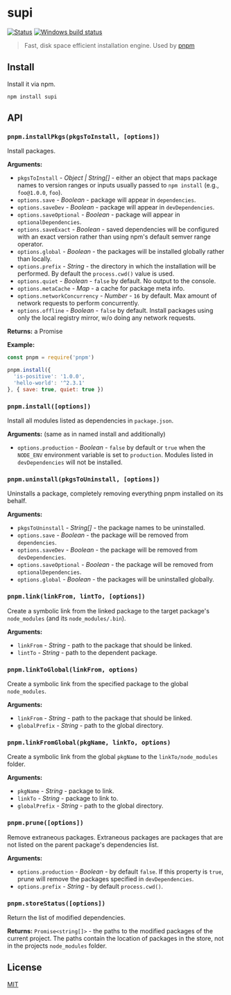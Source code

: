 # supi

[![Status](https://travis-ci.org/pnpm/supi.svg?branch=master)](https://travis-ci.org/pnpm/supi "See test builds")
[![Windows build status](https://ci.appveyor.com/api/projects/status/18j52s5bdd71pjy5/branch/master?svg=true)](https://ci.appveyor.com/project/zkochan/supi/branch/master)

> Fast, disk space efficient installation engine. Used by [pnpm](https://github.com/pnpm/pnpm)

## Install

Install it via npm.

```
npm install supi
```

## API

### `pnpm.installPkgs(pkgsToInstall, [options])`

Install packages.

**Arguments:**

* `pkgsToInstall` - *Object | String[]* - either an object that maps package names to version ranges or inputs usually passed to `npm install` (e.g., `foo@1.0.0`, `foo`).
* `options.save` - *Boolean* - package will appear in `dependencies`.
* `options.saveDev` - *Boolean* - package will appear in `devDependencies`.
* `options.saveOptional` - *Boolean* - package will appear in `optionalDependencies`.
* `options.saveExact` - *Boolean* - saved dependencies will be configured with an exact version rather than using npm's default semver range operator.
* `options.global` - *Boolean* - the packages will be installed globally rather than locally.
* `options.prefix` - *String* - the directory in which the installation will be performed. By default the `process.cwd()` value is used.
* `options.quiet` - *Boolean* - `false` by default. No output to the console.
* `options.metaCache` - *Map* - a cache for package meta info.
* `options.networkConcurrency` - *Number* - `16` by default. Max amount of network requests to perform concurrently.
* `options.offline` - *Boolean* - `false` by default. Install packages using only the local registry mirror, w/o doing any network requests.

**Returns:** a Promise

**Example:**

```js
const pnpm = require('pnpm')

pnpm.install({
  'is-positive': '1.0.0',
  'hello-world': '^2.3.1'
}, { save: true, quiet: true })
```

### `pnpm.install([options])`

Install all modules listed as dependencies in `package.json`.

**Arguments:** (same as in named install and additionally)

* `options.production` - *Boolean* - `false` by default or `true` when the `NODE_ENV` environment variable is set to `production`. Modules listed in `devDependencies` will not be installed.

### `pnpm.uninstall(pkgsToUninstall, [options])`

Uninstalls a package, completely removing everything pnpm installed on its behalf.

**Arguments:**

* `pkgsToUninstall` - *String[]* - the package names to be uninstalled.
* `options.save` - *Boolean* - the package will be removed from `dependencies`.
* `options.saveDev` - *Boolean* - the package will be removed from `devDependencies`.
* `options.saveOptional` - *Boolean* - the package will be removed from `optionalDependencies`.
* `options.global` - *Boolean* - the packages will be uninstalled globally.

### `pnpm.link(linkFrom, lintTo, [options])`

Create a symbolic link from the linked package to the target package's `node_modules` (and its `node_modules/.bin`).

**Arguments:**

* `linkFrom` - *String* - path to the package that should be linked.
* `lintTo` - *String* - path to the dependent package.

### `pnpm.linkToGlobal(linkFrom, options)`

Create a symbolic link from the specified package to the global `node_modules`.

**Arguments:**

* `linkFrom` - *String* - path to the package that should be linked.
* `globalPrefix` - *String* - path to the global directory.

### `pnpm.linkFromGlobal(pkgName, linkTo, options)`

Create a symbolic link from the global `pkgName` to the `linkTo/node_modules` folder.

**Arguments:**

* `pkgName` - *String* - package to link.
* `linkTo` - *String* - package to link to.
* `globalPrefix` - *String* - path to the global directory.

### `pnpm.prune([options])`

Remove extraneous packages. Extraneous packages are packages that are not listed on the parent package's dependencies list.

**Arguments:**

* `options.production` - *Boolean* - by default `false`. If this property is `true`, prune will remove the packages specified in `devDependencies`.
* `options.prefix` - *String* - by default `process.cwd()`.

### `pnpm.storeStatus([options])`

Return the list of modified dependencies.

**Returns:** `Promise<string[]>` - the paths to the modified packages of the current project. The paths contain the location of packages in the store,
not in the projects `node_modules` folder.

## License

[MIT](LICENSE)
